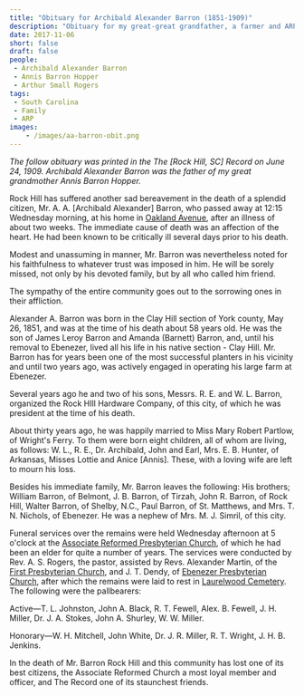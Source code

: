 ```yaml
---
title: "Obituary for Archibald Alexander Barron (1851-1909)"
description: "Obituary for my great-great grandfather, a farmer and ARP ruling elder from Rock Hill, SC."
date: 2017-11-06
short: false
draft: false
people:
 - Archibald Alexander Barron
 - Annis Barron Hopper
 - Arthur Small Rogers
tags:
 - South Carolina
 - Family
 - ARP
images:
    - /images/aa-barron-obit.png
---
```


_The follow obituary was printed in the The [Rock Hill, SC] Record on June 24, 1909. Archibald Alexander Barron was the father of my great grandmother Annis Barron Hopper._

Rock Hill has suffered another sad bereavement in the death of a splendid citizen, Mr. A. A. [Archibald Alexander] Barron, who passed away at 12:15 Wednesday morning, at his home in [Oakland Avenue](https://goo.gl/maps/y26intYXWR42), after an illness of about two weeks. The immediate cause of death was an affection of the heart. He had been known to be critically ill several days prior to his death.

Modest and unassuming in manner, Mr. Barron was nevertheless noted for his faithfulness to whatever trust was imposed in him. He will be sorely missed, not only by his devoted family, but by all who called him friend.

The sympathy of the entire community goes out to the sorrowing ones in their affliction.

Alexander A. Barron was born in the Clay Hill section of York county, May 26, 1851, and was at the time of his death about 58 years old. He was the son of James Leroy Barron and Amanda (Barnett) Barron, and, until his removal to Ebenezer, lived all his life in his native section - Clay Hill. Mr. Barron has for years been one of the most successful planters in his vicinity and until two years ago, was actively engaged in operating his large farm at Ebenezer.

Several years ago he and two of his sons, Messrs. R. E. and W. L. Barron, organized the Rock HIll Hardware Company, of this city, of which he was president at the time of his death.

About thirty years ago, he was happily married to Miss Mary Robert Partlow, of Wright's Ferry. To them were born eight children, all of whom are living, as follows: W. L., R. E., Dr. Archibald, John and Earl, Mrs. E. B. Hunter, of Arkansas, Misses Lottie and Anice [Annis].  These, with a loving wife are left to mourn his loss.

Besides his immediate family, Mr. Barron leaves the following: His brothers; William Barron, of Belmont, J. B. Barron, of Tirzah, John R. Barron, of Rock Hill, Walter Barron, of Shelby, N.C., Paul Barron, of St. Matthews, and Mrs. T. N. Nichols, of Ebenezer. He was a nephew of Mrs. M. J. Simril, of this city.

Funeral services over the remains were held Wednesday afternoon at 5 o'clock at the [Associate Reformed Presbyterian Church](http://www.firstarp.org/), of which he had been an elder for quite a number of years. The services were conducted by Rev. A. S. Rogers, the pastor, assisted by Revs. Alexander Martin, of the [First Presbyterian Church](http://www.nationalregister.sc.gov/york/S10817746028/index.htm), and J. T. Dendy, of [Ebenezer Presbyterian Church](http://ebenezerarp.org/), after which the remains were laid to rest in [Laurelwood Cemetery](https://en.wikipedia.org/wiki/Laurelwood_Cemetery). The following were the pallbearers:

Active—T. L. Johnston, John A. Black, R. T. Fewell, Alex. B. Fewell, J. H. Miller, Dr. J. A. Stokes, John A. Shurley, W. W. Miller.

Honorary—W. H. Mitchell, John White, Dr. J. R. Miller, R. T. Wright, J. H. B. Jenkins.

In the death of Mr. Barron Rock Hill and this community has lost one of its best citizens, the Associate Reformed Church a most loyal member and officer, and The Record one of its staunchest friends.
